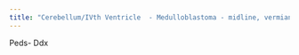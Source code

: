 ```yaml
---
title: "Cerebellum/IVth Ventricle  - Medulloblastoma - midline, vermian or roof - usually hyperdense on plain CT - often enhance homogeneously - Astrocytoma  - usually PILOCYTIC ASTROCYTOMA - 2/3 are cystic with mural nodule - cyst fluid denser than CSF due to protein  - Ependymoma - INTRA-ventricular - &quot;cast&quot; of lumen - 50% are calcified  Brainstem - Brainstem glioma - expands brainstem (infiltration w/o destruction) - hydrocephalus (may be late)  Extraaxial fluid collection  - Large cisterna magna (&quot;Mega Cisterna Magna&quot;)  - Epidermoid inclusion cyst  - Arachnoid cyst (may bevel inner table of skull) - Dandy Walker cyst of 4th ventricle (look for vermian abnormalities)  - Vermian agenesis  - Chronic subdural hematoma"
---
```

Peds- Ddx

